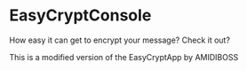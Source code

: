 # EasyCryptConsole
How easy it can get to encrypt your message? Check it out?

This is a modified version of the EasyCryptApp by AMIDIBOSS
